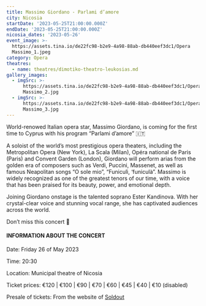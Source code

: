 ```yaml
---
title: Massimo Giordano - Parlami d’amore
city: Nicosia
startDate: '2023-05-25T21:00:00.000Z'
endDate: '2023-05-25T21:00:00.000Z'
nicosia_dates: '2023-05-26'
event_image: >-
  https://assets.tina.io/de22fc98-b2e9-4a98-88ab-db440eef3dc1/Opera
  Massimo_1.jpeg
category: Opera
theatres:
  - name: theatres/dimotiko-theatro-leukosias.md
gallery_images:
  - imgSrc: >-
      https://assets.tina.io/de22fc98-b2e9-4a98-88ab-db440eef3dc1/Opera
      Massimo_2.jpg
  - imgSrc: >-
      https://assets.tina.io/de22fc98-b2e9-4a98-88ab-db440eef3dc1/Opera
      Massimo_3.jpg
---
```


World-renowed Italian opera star, Massimo Giordano, is coming for the first time to Cyprus with his program “Parlami d’amore” 🇮🇹

A soloist of the world’s most prestigious opera theaters, including the Metropolitan Opera (New York), La Scala (Milan), Opéra national de Paris (Paris) and Convent Garden (London), Giordano will perform arias from the golden era of composers such as Verdi, Puccini, Massenet, as well as famous Neapolitan songs “O sole mio”, “Funiculì, ‘funiculà”. Massimo is widely recognized as one of the greatest tenors of our time, with a voice that has been praised for its beauty, power, and emotional depth.

Joining Giordano onstage is the talented soprano Ester Kandinova. With her crystal-clear voice and stunning vocal range, she has captivated audiences across the world.

Don’t miss this concert 🎵 

#### INFORMATION ABOUT THE CONCERT

Date: Friday 26 of May 2023

Time: 20:30

Location: Municipal theatre of Nicosia

Ticket prices: €120 | €100 | €90 | €70 | €60 | €45 | €40 | €10 (disabled)

Presale of tickets: From the website of [Soldout](https://www.soldoutticketbox.com/massimo-giornado-may-2023/?lang=en)




